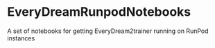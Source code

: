 # EveryDreamRunpodNotebooks
A set of notebooks for getting EveryDream2trainer running on RunPod instances
